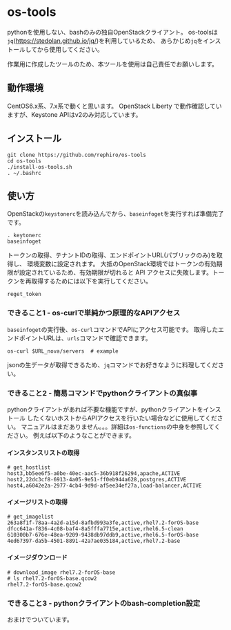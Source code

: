 # os-tools

  pythonを使用しない、bashのみの独自OpenStackクライアント。
  os-toolsは`jq`(<https://stedolan.github.io/jq/>)を利用しているため、
  あらかじめ`jq`をインストールしてから使用してください。

  作業用に作成したツールのため、本ツールを使用は自己責任でお願いします。

## 動作環境

  CentOS6.x系、7.x系で動くと思います。
  OpenStack Liberty で動作確認していますが、Keystone APIはv2のみ対応しています。

## インストール

    git clone https://github.com/rephiro/os-tools
    cd os-tools
    ./install-os-tools.sh
    . ~/.bashrc

## 使い方

  OpenStackの`keystonerc`を読み込んでから、`baseinfoget`を実行すれば準備完了です。

    . keytonerc
    baseinfoget

  トークンの取得、テナントIDの取得、エンドポイントURL(パブリックのみ)を取得し、
  環境変数に設定されます。
  大抵のOpenStack環境ではトークンの有効期限が設定されているため、有効期限が切れると
  API アクセスに失敗します。トークンを再取得するためには以下を実行してください。

    reget_token

### できること1 - os-curlで単純かつ原理的なAPIアクセス

  `baseinfoget`の実行後、`os-curl`コマンドでAPIにアクセス可能です。
  取得したエンドポイントURLは、`urls`コマンドで確認できます。

    os-curl $URL_nova/servers  # example

  jsonの生データが取得できるため、`jq`コマンドでお好きなように料理してください。

### できること2 - 簡易コマンドでpythonクライアントの真似事

  pythonクライアントがあれば不要な機能ですが、pythonクライアントをインストール
  したくないホストからAPIアクセスを行いたい場合などに使用してください。
  マニュアルはまだありません。。。詳細は`os-functions`の中身を参照してください。
  例えば以下のようなことができます。

#### インスタンスリストの取得

    # get_hostlist
    host3,bb5ee6f5-a0be-40ec-aac5-36b918f26294,apache,ACTIVE
    host2,22dc3cf8-6913-4a05-9e51-ff0eb944a628,postgres,ACTIVE
    host4,a6042e2a-2977-4cb4-9d9d-af5ee34ef27a,load-balancer,ACTIVE

#### イメージリストの取得

    # get_imagelist
    263a8f1f-78aa-4a2d-a15d-8afbd993a3fe,active,rhel7.2-forOS-base
    dfcc641a-f836-4c08-baf4-8a5fffa7715e,active,rhel6.5-clean
    610300b7-676e-48ea-9209-9438db97ddb9,active,rhel6.5-forOS-base
    4ed67397-da5b-4501-8891-42a7ae035184,active,rhel7.2-base

#### イメージダウンロード

    # download_image rhel7.2-forOS-base
    # ls rhel7.2-forOS-base.qcow2
    rhel7.2-forOS-base.qcow2

### できること3 - pythonクライアントのbash-completion設定

  おまけでついています。

